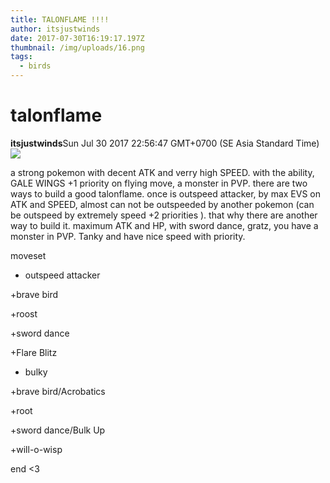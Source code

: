 ```yaml
---
title: TALONFLAME !!!!
author: itsjustwinds
date: 2017-07-30T16:19:17.197Z
thumbnail: /img/uploads/16.png
tags:
  - birds
---
```

# talonflame

**itsjustwinds**Sun Jul 30 2017 22:56:47 GMT\+0700 (SE Asia Standard Time)![](blob:http://cowboycoder.tech/b381d636-bdf5-4209-937a-8443296f8e46)

a strong pokemon with decent ATK and verry high SPEED. with the ability, GALE WINGS \+1 priority on flying move, a monster in PVP. there are two ways to build a good talonflame. once is outspeed attacker, by max EVS on ATK and SPEED, almost can not be outspeeded by another pokemon (can be outspeed by extremely speed \+2 priorities ). that why there are another way to build it. maximum ATK and HP, with sword dance, gratz, you have a monster in PVP. Tanky and have nice speed with priority.

moveset

* outspeed attacker

 +brave bird

 +roost

 +sword dance

 +Flare Blitz

* bulky

 +brave bird/Acrobatics

 +root

 +sword dance/Bulk Up

 +will-o-wisp

end <3



